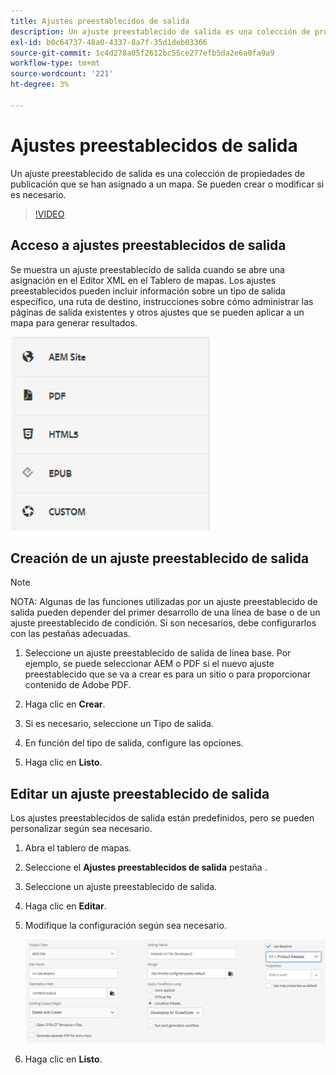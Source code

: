 ```yaml
---
title: Ajustes preestablecidos de salida
description: Un ajuste preestablecido de salida es una colección de propiedades de publicación que se han asignado a un mapa
exl-id: b0c64737-48a0-4337-8a7f-35d1deb03366
source-git-commit: 1c4d278a05f2612bc55ce277efb5da2e6a0fa9a9
workflow-type: tm+mt
source-wordcount: '221'
ht-degree: 3%

---
```


# Ajustes preestablecidos de salida

Un ajuste preestablecido de salida es una colección de propiedades de publicación que se han asignado a un mapa. Se pueden crear o modificar si es necesario.

>[!VIDEO](https://video.tv.adobe.com/v/338989?quality=12&learn=on)

## Acceso a ajustes preestablecidos de salida

Se muestra un ajuste preestablecido de salida cuando se abre una asignación en el Editor XML en el Tablero de mapas. Los ajustes preestablecidos pueden incluir información sobre un tipo de salida específico, una ruta de destino, instrucciones sobre cómo administrar las páginas de salida existentes y otros ajustes que se pueden aplicar a un mapa para generar resultados.

![Access-Output-Presets](images/access-output-presets.png)

## Creación de un ajuste preestablecido de salida

>[!NOTE]
>
>NOTA: Algunas de las funciones utilizadas por un ajuste preestablecido de salida pueden depender del primer desarrollo de una línea de base o de un ajuste preestablecido de condición. Si son necesarios, debe configurarlos con las pestañas adecuadas.

1. Seleccione un ajuste preestablecido de salida de línea base. Por ejemplo, se puede seleccionar AEM o PDF si el nuevo ajuste preestablecido que se va a crear es para un sitio o para proporcionar contenido de Adobe PDF.

2. Haga clic en **Crear**.

3. Si es necesario, seleccione un Tipo de salida.

4. En función del tipo de salida, configure las opciones.

5. Haga clic en **Listo**.

## Editar un ajuste preestablecido de salida

Los ajustes preestablecidos de salida están predefinidos, pero se pueden personalizar según sea necesario.

1. Abra el tablero de mapas.

2. Seleccione el **Ajustes preestablecidos de salida** pestaña .

3. Seleccione un ajuste preestablecido de salida.

4. Haga clic en **Editar**.

5. Modifique la configuración según sea necesario.

   ![Editar-Salida-Ajuste preestablecido](images/edit-output-preset.png)

6. Haga clic en **Listo**.
